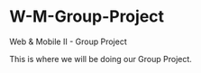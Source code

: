 # W-M-Group-Project
Web & Mobile II - Group Project

This is where we will be doing our Group Project.

